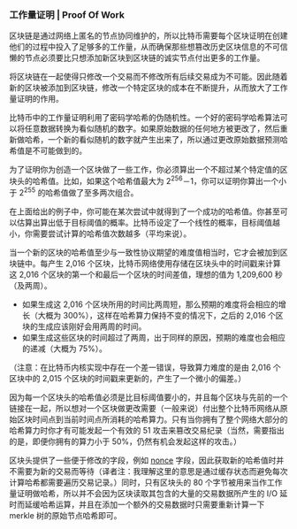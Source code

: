### 工作量证明 | Proof Of Work

区块链是通过网络上匿名的节点协同维护的，所以比特币需要每个区块证明在创建他们的过程中投入了足够多的工作量，从而确保那些想篡改历史区块信息的不可信懒的节点必须要比只想添加新区块到区块链的诚实节点付出更多的工作量。

将区块链在一起使得只修改一个交易而不修改所有后续交易成为不可能。因此随着新的区块被添加到区块链，修改一个特定区块的成本在不断提升，从而放大了工作量证明的作用。

比特币中的工作量证明利用了密码学哈希的伪随机性。一个好的密码学哈希算法可以将任意数据转换为看似随机的数字。如果原始数据的任何地方被更改了，然后重新做哈希，一个新的看似随机的数字就产生出来了，所以通过更改原始数据预测哈希值是不可能做到的。

为了证明你为创造一个区块做了一些工作，你必须算出一个不超过某个特定值的区块头的哈希值。比如，如果这个哈希值最大为 2<sup>256</sup>－1，你可以证明你算出一个小于 2<sup>255</sup> 的哈希值做了至多两次组合。

在上面给出的例子中，你可能在某次尝试中就得到了一个成功的哈希值。你甚至可以估算出算出低于目标阈值的概率。比特币设定了一个线性的概率，目标阈值越小，你需要尝试计算的哈希值次数越多（平均来说）。

当一个新的区块的哈希值至少与一致性协议期望的难度值相当时，它才会被加到区块链中。每产生 2,016 个区块，比特币网络使用存储在区块头中的时间戳来计算这 2,016 个区块的第一个和最后一个区块的时间差值，理想的值为 1,209,600 秒（及两周）。

- 如果生成这 2,016 个区块所用的时间比两周短，那么预期的难度将会相应的增长（大概为 300%），这样在哈希算力保持不变的情况下，之后的 2,016 个区块的生成应该刚好会用两周的时间。
- 如果生成这些区块的时间超过了两周，出于同样的原因，预期的难度也会相应的递减（大概为 75%）。

（注意：在比特币内核实现中存在一个差一错误，导致算力难度的是由 2,016 个区块中的 2,015 个区块的时间戳来更新的，产生了一个微小的偏差。）

因为每一个区块头的哈希值必须是比目标阈值要小的，并且每个区块与先前的一个链接在一起，所以想对一个区块做更改需要（一般来说）付出整个比特币网络从原始区块时间点到当前时间点所消耗的哈希算力。只有当你拥有了整个网络大部分的哈希算力时你才有可能发起一个有效的 51 攻击来篡改交易纪录（当然，需要指出的是，即便你拥有的算力小于 50%，仍然有机会发起这样的攻击。）

区块头提供了一些便于修改的字段，例如 [nonce](https://en.bitcoin.it/wiki/Nonce) 字段，因此获取新的哈希值时并不需要为新的交易而等待（译者注：我理解这里的意思是通过缓存状态而避免每次计算哈希都需要遍历交易记录。）同时，只有区块头的 80 个字节被用来当作工作量证明做哈希，所以并不会因为区块读取其包含的大量的交易数据所产生的 I/O 延时而延缓哈希运算，并且在添加一个额外的交易数据时只需要重新计算一下 merkle 树的原始节点哈希即可。